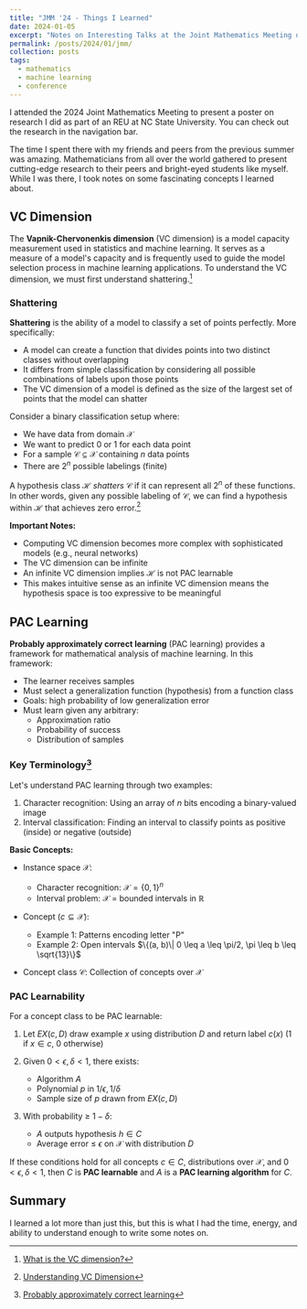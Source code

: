 ```yaml
---
title: "JMM '24 - Things I Learned"
date: 2024-01-05
excerpt: "Notes on Interesting Talks at the Joint Mathematics Meeting of 2024"
permalink: /posts/2024/01/jmm/
collection: posts
tags:
  - mathematics
  - machine learning
  - conference
---
```


I attended the 2024 Joint Mathematics Meeting to present a poster on research I did as part of an REU at NC State University. You can check out the research in the navigation bar.

The time I spent there with my friends and peers from the previous summer was amazing. Mathematicians from all over the world gathered to present cutting-edge research to their peers and bright-eyed students like myself. While I was there, I took notes on some fascinating concepts I learned about.

## VC Dimension

The **Vapnik-Chervonenkis dimension** (VC dimension) is a model capacity measurement used in statistics and machine learning. It serves as a measure of a model's capacity and is frequently used to guide the model selection process in machine learning applications. To understand the VC dimension, we must first understand shattering.[^1]

### Shattering

**Shattering** is the ability of a model to classify a set of points perfectly. More specifically:

- A model can create a function that divides points into two distinct classes without overlapping
- It differs from simple classification by considering all possible combinations of labels upon those points
- The VC dimension of a model is defined as the size of the largest set of points that the model can shatter

Consider a binary classification setup where:
- We have data from domain $\mathcal{X}$
- We want to predict $0$ or $1$ for each data point
- For a sample $\mathcal{C}\subseteq \mathcal{X}$ containing $n$ data points
- There are $2^n$ possible labelings (finite)

A hypothesis class $\mathcal{H}$ _shatters_ $\mathcal{C}$ if it can represent all $2^n$ of these functions. In other words, given any possible labeling of $\mathcal{C}$, we can find a hypothesis within $\mathcal{H}$ that achieves zero error.[^2]

**Important Notes:**
- Computing VC dimension becomes more complex with sophisticated models (e.g., neural networks)
- The VC dimension can be infinite
- An infinite VC dimension implies $\mathcal{H}$ is not PAC learnable
- This makes intuitive sense as an infinite VC dimension means the hypothesis space is too expressive to be meaningful

## PAC Learning

**Probably approximately correct learning** (PAC learning) provides a framework for mathematical analysis of machine learning. In this framework:

- The learner receives samples
- Must select a generalization function (hypothesis) from a function class
- Goals: high probability of low generalization error
- Must learn given any arbitrary:
  - Approximation ratio
  - Probability of success
  - Distribution of samples

### Key Terminology[^3]

Let's understand PAC learning through two examples:
1. Character recognition: Using an array of $n$ bits encoding a binary-valued image
2. Interval classification: Finding an interval to classify points as positive (inside) or negative (outside)

**Basic Concepts:**
- Instance space $\mathcal{X}$:
  - Character recognition: $\mathcal{X} = \{0, 1\}^n$
  - Interval problem: $\mathcal{X}$ = bounded intervals in $\mathbb{R}$

- Concept ($c\subseteq \mathcal{X}$):
  - Example 1: Patterns encoding letter "P"
  - Example 2: Open intervals $\{(a, b)\| 0 \leq a \leq \pi/2, \pi \leq b \leq \sqrt{13}\}$

- Concept class $\mathcal{C}$: Collection of concepts over $\mathcal{X}$

### PAC Learnability

For a concept class to be PAC learnable:

1. Let $EX(c, D)$ draw example $x$ using distribution $D$ and return label $c(x)$ (1 if $x\in c$, 0 otherwise)

2. Given $0 < \epsilon, \delta < 1$, there exists:
   - Algorithm $A$
   - Polynomial $p$ in $1/\epsilon, 1/\delta$
   - Sample size of $p$ drawn from $EX(c, D)$

3. With probability ≥ $1-\delta$:
   - $A$ outputs hypothesis $h\in C$
   - Average error ≤ $\epsilon$ on $\mathcal{X}$ with distribution $D$

If these conditions hold for all concepts $c\in C$, distributions over $\mathcal{X}$, and $0< \epsilon, \delta < 1$, then $C$ is **PAC learnable** and $A$ is a **PAC learning algorithm** for $C$.

[^1]: [What is the VC dimension?](https://www.educative.io/answers/what-is-the-vc-dimension)
[^2]: [Understanding VC Dimension](https://andrewcharlesjones.github.io/journal/vc-dimension.html)
[^3]: [Probably approximately correct learning](https://en.wikipedia.org/wiki/Probably_approximately_correct_learning)

## Summary

I learned a lot more than just this, but this is what I had the time, energy, and ability to understand enough to write some notes on.

